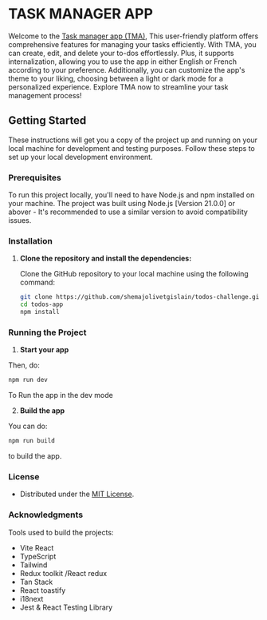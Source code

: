 # TASK MANAGER APP

Welcome to the [Task manager app (TMA)](https://todos-react-challenge.vercel.app/), This user-friendly platform offers comprehensive features for managing your tasks efficiently. With TMA, you can create, edit, and delete your to-dos effortlessly. Plus, it supports internalization, allowing you to use the app in either English or French according to your preference. Additionally, you can customize the app's theme to your liking, choosing between a light or dark mode for a personalized experience. Explore TMA now to streamline your task management process!


## Getting Started

These instructions will get you a copy of the project up and running on your local machine for development and testing purposes. Follow these steps to set up your local development environment.

### Prerequisites

To run this project locally, you'll need to have Node.js and npm installed on your machine. The project was built using Node.js [Version 21.0.0] or abover - It's recommended to use a similar version to avoid compatibility issues.

### Installation

1. **Clone the repository and install the dependencies:**

   Clone the GitHub repository to your local machine using the following command:

   ```bash
   git clone https://github.com/shemajolivetgislain/todos-challenge.git
   cd todos-app
   npm install

   ```

### Running the Project

  1. **Start your app**

   Then, do:

   ```bash
   npm run dev
  ```

  To Run the app in the dev mode

  2. **Build the app**

   You can do:

   ```bash
   npm run build

  ```

  to build the app.

### License

- Distributed under the [MIT License](https://github.com/git/git-scm.com/blob/main/MIT-LICENSE.txt).

### Acknowledgments

Tools used to build the projects: 

- Vite React
- TypeScript
- Tailwind
- Redux toolkit /React redux
- Tan Stack
- React toastify
- i18next
- Jest & React Testing Library

